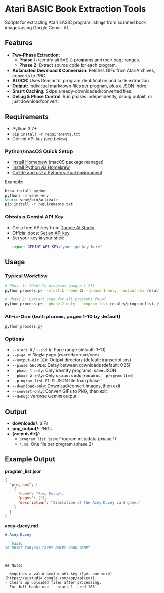 # Atari BASIC Book Extraction Tools

Scripts for extracting Atari BASIC program listings from scanned book images using Google Gemini AI.

## Features

- **Two-Phase Extraction:**
  - **Phase 1:** Identify all BASIC programs and their page ranges.
  - **Phase 2:** Extract source code for each program.
- **Automated Download & Conversion:** Fetches GIFs from AtariArchives, converts to PNG.
- **AI OCR:** Uses Gemini for program identification and code extraction.
- **Output:** Individual markdown files per program, plus a JSON index.
- **Smart Caching:** Skips already-downloaded/converted files.
- **Debug & Phase Control:** Run phases independently, debug output, or just download/convert.

## Requirements

- Python 3.7+
- `pip install -r requirements.txt`
- Gemini API key (see below)

### Python/macOS Quick Setup

- [Install Homebrew](https://brew.sh/) (macOS package manager)
- [Install Python via Homebrew](https://docs.brew.sh/Homebrew-and-Python)
- [Create and use a Python virtual environment](https://docs.python.org/3/library/venv.html)

Example:
```bash
brew install python
python3 -m venv venv
source venv/bin/activate
pip install -r requirements.txt
```

### Obtain a Gemini API Key
- Get a free API key from [Google AI Studio](https://aistudio.google.com/app/apikey)
- Official docs: [Get an API key](https://ai.google.dev/gemini-api/docs/api-key)
- Set your key in your shell:
  ```bash
  export GEMINI_API_KEY="your_api_key_here"
  ```

## Usage

### Typical Workflow

```bash
# Phase 1: Identify programs (pages 1-25)
python process.py --start 1 --end 25 --phase-1-only --output-dir results

# Phase 2: Extract code for all programs found
python process.py --phase-2-only --program-list results/program_list.json --output-dir results
```

### All-in-One (both phases, pages 1-10 by default)

```bash
python process.py
```

### Options

- `--start N` / `--end N`: Page range (default: 1–10)
- `--page N`: Single page (overrides start/end)
- `--output-dir DIR`: Output directory (default: transcriptions)
- `--pause SECONDS`: Delay between downloads (default: 0.25)
- `--phase-1-only`: Only identify programs, save JSON
- `--phase-2-only`: Only extract code (requires `--program-list`)
- `--program-list FILE`: JSON file from phase 1
- `--download-only`: Download/convert images, then exit
- `--convert-only`: Convert GIFs to PNG, then exit
- `--debug`: Verbose Gemini output

## Output

- **downloads/**: GIFs
- **png_output/**: PNGs
- **[output-dir]/**: 
  - `program_list.json`: Program metadata (phase 1)
  - `*.md`: One file per program (phase 2)

## Example Output

**program_list.json**
```json
{
  "programs": [
    {
      "name": "Acey Ducey",
      "pages": [2],
      "description": "Simulation of the Acey Ducey card game."
    }
  ]
}
```

**acey-ducey.md**
```markdown
# Acey Ducey

```basic
10 PRINT TAB(28);"ACEY DUCEY CARD GAME"
...
```
```

## Notes

- Requires a valid Gemini API key ([get one here](https://aistudio.google.com/app/apikey)).
- Cleans up uploaded files after processing.
- For full book: use `--start 1 --end 185`.
